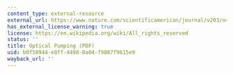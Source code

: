 ```yaml
---
content_type: external-resource
external_url: https://www.nature.com/scientificamerican/journal/v203/n4/pdf/scientificamerican1060-72.pdf
has_external_license_warning: true
license: https://en.wikipedia.org/wiki/All_rights_reserved
status: ''
title: Optical Pumping (PDF)
uid: b0f58944-e8ff-4498-8a04-f9087f9615e9
wayback_url: ''
---
```

